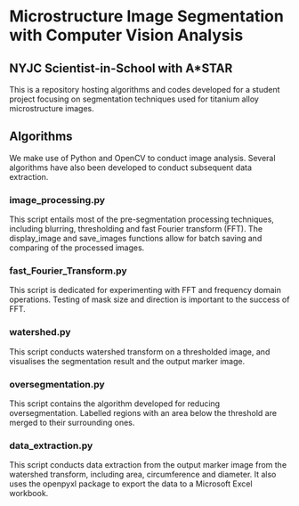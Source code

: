 # Microstructure Image Segmentation with Computer Vision Analysis

## NYJC Scientist-in-School with A*STAR

This is a repository hosting algorithms and codes developed for a student project focusing on segmentation techniques used for titanium alloy microstructure images.

## Algorithms

We make use of Python and OpenCV to conduct image analysis. Several algorithms have also been developed to conduct subsequent data extraction.

### image_processing.py

This script entails most of the pre-segmentation processing techniques, including blurring, thresholding and fast Fourier transform (FFT). The display_image and save_images functions allow for batch saving and comparing of the processed images.

### fast_Fourier_Transform.py

This script is dedicated for experimenting with FFT and frequency domain operations. Testing of mask size and direction is important to the success of FFT.

### watershed</span>.py

This script conducts watershed transform on a thresholded image, and visualises the segmentation result and the output marker image.

### oversegmentation</span>.py

This script contains the algorithm developed for reducing oversegmentation.
Labelled regions with an area below the threshold are merged to their surrounding ones.

### data_extraction.py

This script conducts data extraction from the output marker image from the watershed transform, including area, circumference and diameter.
It also uses the openpyxl package to export the data to a Microsoft Excel workbook.
